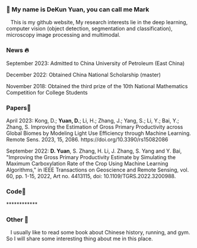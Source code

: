 ###  👋 My name is DeKun Yuan, you can call me Mark
<p>
    &nbsp&nbsp This is my github website, My research interests lie in the deep learning, computer vision (object detection, segmentation and classification), microscopy image processing and multimodal.
<p>

  ###  News 🔥
  <div>
     <p>September 2023: Admitted to China University of Petroleum (East China) </p>
     <p>December 2022: Obtained China National Scholarship (master)</p>
     <p>November 2018: Obtained the third prize of the 10th National Mathematics Competition for College Students</p>
  </div>
    
### Papers🎉
  <div>
    <p>April 2023: Kong, D.; <strong>Yuan, D.</strong>; Li, H.; Zhang, J.; Yang, S.; Li, Y.; Bai, Y.; Zhang, S. Improving the Estimation of Gross Primary Productivity across Global Biomes by Modeling Light Use Efficiency through Machine Learning. Remote Sens. 2023, 15, 2086. https://doi.org/10.3390/rs15082086</p>
    <p>September 2022: <strong>D. Yuan</strong>, S. Zhang, H. Li, J. Zhang, S. Yang and Y. Bai, "Improving the Gross Primary Productivity Estimate by Simulating the Maximum Carboxylation Rate of the Crop Using Machine Learning Algorithms," in IEEE Transactions on Geoscience and Remote Sensing, vol. 60, pp. 1-15, 2022, Art no. 4413115, doi: 10.1109/TGRS.2022.3200988. </p>
  </div>

### Code🤖
  <div>
    <p>************</p>
  </div>
  


### Other 📝
<p>&nbsp&nbsp I usually like to read some book about Chinese history, running, and gym. So I will share some interesting thing about me in this place.</p>

<!--
**sdydk/sdydk** is a ✨ _special_ ✨ repository because its `README.md` (this file) appears on your GitHub profile.

Here are some ideas to get you started:

- 🔭 I’m currently working on ...
- 🌱 I’m currently learning ...
- 👯 I’m looking to collaborate on ...
- 🤔 I’m looking for help with ...
- 💬 Ask me about ...
- 📫 How to reach me: ...
- 😄 Pronouns: ...
- ⚡ Fun fact: ...
-->

